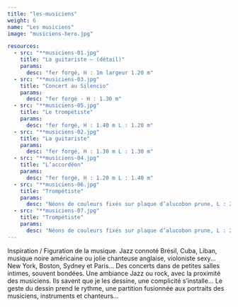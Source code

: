 ```yaml
---
title: "les-musiciens"
weight: 6
name: "Les musiciens"
image: "musiciens-hero.jpg"

resources:
  - src: "**musiciens-01.jpg"
    title: "La guitariste — (détail)"
    params:
      desc: "fer forgé, H : 1m largeur 1.20 m"
  - src: "**musiciens-03.jpg"
    title: "Concert au Silencio"
    params:
      desc: "fer forgé - H : 1.30 m"
  - src: "**musiciens-05.jpg"
    title: "Le trompétiste"
    params:
      desc: "fer forgé, H : 1.40 m L : 1.20 m"
  - src: "**musiciens-02.jpg"
    title: "La guitariste"
    params:
      desc: "fer forgé, H : 1.30 m L : 1.30 m"
  - src: "**musiciens-04.jpg"
    title: "L’accordéon"
    params:
      desc: "fer forgé, H : 1.20 m L : 1.40 m"
  - src: "**musiciens-06.jpg"
    title: "Trompétiste"
    params:
      desc: "Néons de couleurs fixés sur plaque d’alucobon prune, L : 2 m"
  - src: "**musiciens-07.jpg"
    title: "Trompétiste"
    params:
      desc: "Néons de couleurs fixés sur plaque d’alucobon prune, L : 2 m"
---
```


Inspiration / Figuration de la musique.
Jazz connoté Brésil, Cuba, Liban, musique noire américaine ou jolie chanteuse anglaise, violoniste sexy... New York, Boston, Sydney et Paris...
Des concerts dans de petites salles intimes, souvent bondées. Une ambiance Jazz ou rock, avec la proximité des musiciens. Ils savent que je les dessine, une complicité s’installe...
Le geste du dessin prend le rythme, une partition fusionnée aux portraits des musiciens, instruments et chanteurs...
